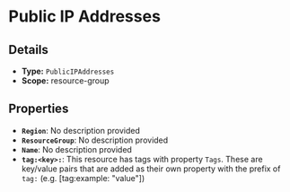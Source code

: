 # Public IP Addresses

## Details

- **Type:** `PublicIPAddresses`
- **Scope:** resource-group

## Properties

- **`Region`**: No description provided
- **`ResourceGroup`**: No description provided
- **`Name`**: No description provided
- **`tag:<key>:`**: This resource has tags with property `Tags`. These are key/value pairs that are
	added as their own property with the prefix of `tag:` (e.g. [tag:example: "value"]) 

